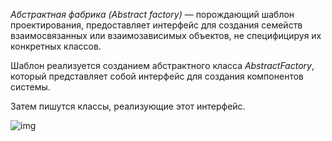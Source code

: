 *Абстрактная фабрика (Abstract factory)* — порождающий шаблон проектирования,
предоставляет интерфейс для создания семейств взаимосвязанных или взаимозависимых объектов,
не специфицируя их конкретных классов. 

Шаблон реализуется созданием абстрактного класса *AbstractFactory*,
который представляет собой интерфейс для создания компонентов системы.

Затем пишутся классы, реализующие этот интерфейс.

![img](DesignPatterns.png)
